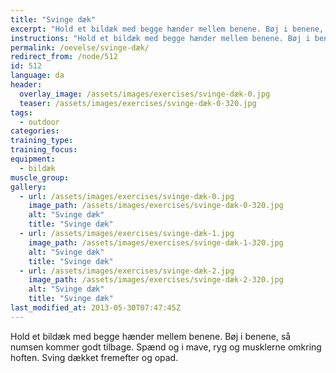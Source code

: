 ```yaml
---
title: "Svinge dæk"
excerpt: "Hold et bildæk med begge hænder mellem benene. Bøj i benene, så numsen kommer godt tilbage. Spænd og i mave, ryg og musklerne omkring hoften. Sving dækket fremefter og opad."
instructions: "Hold et bildæk med begge hænder mellem benene. Bøj i benene, så numsen kommer godt tilbage. Spænd og i mave, ryg og musklerne omkring hoften. Sving dækket fremefter og opad."
permalink: /oevelse/svinge-dæk/
redirect_from: /node/512
id: 512
language: da
header:
  overlay_image: /assets/images/exercises/svinge-dæk-0.jpg
  teaser: /assets/images/exercises/svinge-dæk-0-320.jpg
tags:
  - outdoor
categories:
training_type: 
training_focus: 
equipment:
  - bildæk
muscle_group:
gallery:
  - url: /assets/images/exercises/svinge-dæk-0.jpg
    image_path: /assets/images/exercises/svinge-dæk-0-320.jpg
    alt: "Svinge dæk"
    title: "Svinge dæk"
  - url: /assets/images/exercises/svinge-dæk-1.jpg
    image_path: /assets/images/exercises/svinge-dæk-1-320.jpg
    alt: "Svinge dæk"
    title: "Svinge dæk"
  - url: /assets/images/exercises/svinge-dæk-2.jpg
    image_path: /assets/images/exercises/svinge-dæk-2-320.jpg
    alt: "Svinge dæk"
    title: "Svinge dæk"
last_modified_at: 2013-05-30T07:47:45Z
---
```


Hold et bildæk med begge hænder mellem benene. Bøj i benene, så numsen kommer godt tilbage. Spænd og i mave, ryg og musklerne omkring hoften. Sving dækket fremefter og opad.
